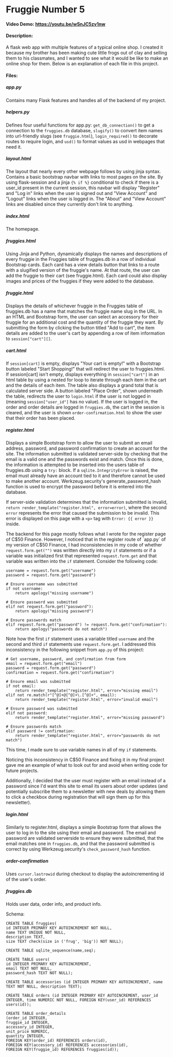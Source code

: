 # Fruggie Number 5
#### Video Demo: https://youtu.be/wSnJC5zv1nw
#### Description:
A flask web app with multiple features of a typical online shop. I created it because my brother has been making cute little frogs out of clay and selling them to his classmates, and I wanted to see what it would be like to make an online shop for them. Below is an explanation of each file in this project.
#### Files:
##### app.py
Contains many Flask features and handles all of the backend of my project.
##### helpers.py
Defines four useful functions for app.py: `get_db_connection()` to get a connection to the `fruggies.db` database, `slugify()` to convert item names into url-friendly slugs (see `fruggie.html`), `login_required()` to decorate routes to require login, and `usd()` to format values as usd in webpages that need it.
##### layout.html
The layout that nearly every other webpage follows by using jinja syntax. Contains a basic bootstrap navbar with links to most pages on the site. By using flask-session and a jinja `{% if %}` conditional to check if there is a user_id present in the current session, this navbar will display "Register" and "Log in" links when the user is signed out and "View Account" and "Logout" links when the user is logged in. The "About" and "View Account" links are disabled since they currently don't link to anything.
##### index.html
The homepage. 
##### fruggies.html
Using Jinja and Python, dynamically displays the names and descriptions of every fruggie in the Fruggies table of fruggies.db in a row of individual Bootstrap cards. Each card has a view details button that links to a route with a slugified version of the fruggie's name. At that route, the user can add the fruggie to their cart (see fruggie.html). Each card could also display images and prices of the fruggies if they were added to the database. 
##### fruggie.html
Displays the details of whichever fruggie in the Fruggies table of fruggies.db has a name that matches the fruggie name slug in the URL. In an HTML and Bootstrap form, the user can select an accessory for their fruggie for an additional cost and the quantity of the fruggie they want. By submitting the form by clicking the button titled "Add to cart", the item details are added to the user's cart by appending a row of item information to `session["cart"][]`.
##### cart.html
If `session[cart]` is empty, displays "Your cart is empty!" with a Bootstrap button labeled "Start Shopping!" that will redirect the user to fruggies.html. If session[cart] isn't empty, displays everything in `session["cart"]` in an html table by using a nested for loop to iterate through each item in the cart and the details of each item. The table also displays a grand total that is calculated server side. A button labeled "Place Order", shown underneath the table, redirects the user to `login.html` if the user is not logged in (meaning `session["user_id"]` has no value). If the user is logged in, the order and order details are logged in `fruggies.db`, the cart in the session is cleared, and the user is shown `order-confirmation.html` to show the user that their order has been placed.
##### register.html
Displays a simple Bootstrap form to allow the user to submit an email address, password, and password confirmation to create an account for the site. The information submitted is validated server-side by checking that the email is a valid one and the passwords exist and match. Once this is done, the information is attempted to be inserted into the users table of fruggies.db using a `try:` block. If a `sqlite.IntegrityError` is raised, the email must already have an account tied to it and therefore cannot be used to make another account. Werkzeug.security's generate_password_hash function is used to encrypt the password before it is entered into the database. 

If server-side validation determines that the information submitted is invalid, `return render_template("register.html", error=error)`, where the second `error` represents the error that caused the submission to be invalid. This error is displayed on this page with a `<p>` tag with `Error: {{ error }}` inside.

The backend for this page mostly follows what I wrote for the register page of C$50 Finance. However, I noticed that in the register route of `app.py` of my version of C$50 Finance, I had inconsistencies in my code of whether `request.form.get("")` was written directly into my `if` statements or if a variable was initialized first that represented `request.form.get` and that variable was written into the `if` statement. Consider the following code:
```
username = request.form.get("username")
password = request.form.get("password")

# Ensure username was submitted
if not username:
    return apology("missing username")

# Ensure password was submitted
elif not request.form.get("password"):
    return apology("missing password")

# Ensure passwords match
elif request.form.get("password") != request.form.get("confirmation"):
    return apology("passwords do not match")
```
Note how the first `if` statement uses a variable titled `username` and the second and third `if` statements use `request.form.get`.
I addressed this inconsistency in the following snippet from `app.py` of this project:
```
# Get username, password, and confirmation from form
email = request.form.get("email")
password = request.form.get("password")
confirmation = request.form.get("confirmation")

# Ensure email was submitted
if not email:
    return render_template("register.html", error="missing email")
elif not re.match(r"[^@]+@[^@]+\.[^@]+", email):
    return render_template("register.html", error="invalid email")

# Ensure password was submitted
elif not password:
    return render_template("register.html", error="missing password")

# Ensure passwords match
elif password != confirmation:
    return render_template("register.html", error="passwords do not match")
```
This time, I made sure to use variable names in all of my `if` statements. 

Noticing this inconsistency in C$50 Finance and fixing it in my final project gave me an example of what to look out for and avoid when writing code for future projects.

Additionally, I decided that the user must register with an email instead of a password since I'd want this site to email its users about order updates (and potentially subscribe them to a newsletter with new deals by allowing them to click a checkbox during registration that will sign them up for this newsletter).
##### login.html
Similarly to register.html, displays a simple Bootstrap form that allows the user to log in to the site using their email and password. The email and password are validated serverside to ensure they were submitted, that the email matches one in `fruggies.db`, and that the password submitted is correct by using Werkzeug.security's `check_password_hash` function.
##### order-confirmation
Uses `cursor.lastrowid` during checkout to display the autoincrementing id of the user's order. 
##### fruggies.db
Holds user data, order info, and product info.

Schema:
```
CREATE TABLE fruggies(
id INTEGER PRIMARY KEY AUTOINCREMENT NOT NULL,
name TEXT UNIQUE NOT NULL,
description TEXT,
size TEXT check(size in ('frug', 'big')) NOT NULL);

CREATE TABLE sqlite_sequence(name,seq);

CREATE TABLE users(
id INTEGER PRIMARY KEY AUTOINCREMENT,
email TEXT NOT NULL,
password_hash TEXT NOT NULL);

CREATE TABLE accessories (id INTEGER PRIMARY KEY AUTOINCREMENT, name TEXT NOT NULL, description TEXT);

CREATE TABLE orders (id INTEGER PRIMARY KEY AUTOINCREMENT, user_id INTEGER, time NUMERIC NOT NULL, FOREIGN KEY(user_id) REFERENCES users(id));

CREATE TABLE order_details
(order_id INTEGER,
fruggie_id INTEGER,
accessory_id INTEGER,
unit_price NUMERIC,
quantity INTEGER,
FOREIGN KEY(order_id) REFERENCES orders(id),
FOREIGN KEY(accessory_id) REFERENCES accessories(id),
FOREIGN KEY(fruggie_id) REFERENCES fruggies(id));
```
